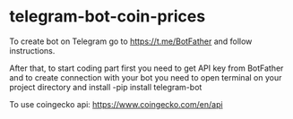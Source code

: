 # telegram-bot-coin-prices

To create bot on Telegram go to https://t.me/BotFather and follow instructions.

After that, to start coding part first you need to get API key from BotFather and to create connection with your bot you need to open terminal on your project directory and install -pip install telegram-bot

To use coingecko api: https://www.coingecko.com/en/api
